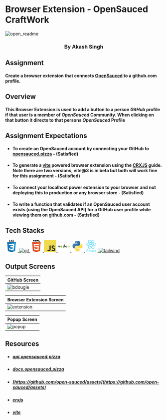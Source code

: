  # Browser Extension - OpenSauced CraftWork 
 
![open_readme](https://user-images.githubusercontent.com/101036630/229164112-f10b5b27-30e1-4fff-ae4f-dea188d17bbd.jpg)

<h3 align="center">By Akash Singh</h3>

## Assignment

#### Create a browser extension that connects [OpenSauced](https://api.opensauced.pizza) to a github.com profile.

## Overview

#### This Browser Extension is used to add a button to a person _GitHub_ profile if that user is a member of _OpenSauced_ Community. When clicking on that button it directs to that persons _OpenSauced_ Profile

## Assignment Expectations 


- #### To create an OpenSauced account by connecting your GitHub to [opensauced.pizza](https://insights.opensauced.pizza) - (Satisfied)
- #### To generate a [vite](https://vitejs.dev/) powered browser extension using the [CRXJS](https://crxjs.dev/vite-plugin/getting-started/react/create-project) guide. Note there are two versions, vite@3 is in beta but both will work fine for this assignment - (Satisfied)
- #### To connect your localhost power extension to your browser and not deploying this to production or any browser store - (Satisfied)
- #### To write a function that validates if an OpenSauced user account exists (using the OpenSauced API) for a GitHub user profile while viewing them on github.com - (Satisfied)

## Tech Stacks

<p align="left"> <a href="https://www.w3schools.com/css/" target="_blank" rel="noreferrer"> <img src="https://raw.githubusercontent.com/devicons/devicon/master/icons/css3/css3-original-wordmark.svg" alt="css3" width="40" height="40"/> </a> <a href="https://git-scm.com/" target="_blank" rel="noreferrer"> <img src="https://www.vectorlogo.zone/logos/git-scm/git-scm-icon.svg" alt="git" width="40" height="40"/> </a> <a href="https://www.w3.org/html/" target="_blank" rel="noreferrer"> <img src="https://raw.githubusercontent.com/devicons/devicon/master/icons/html5/html5-original-wordmark.svg" alt="html5" width="40" height="40"/> </a> <a href="https://developer.mozilla.org/en-US/docs/Web/JavaScript" target="_blank" rel="noreferrer"> <img src="https://raw.githubusercontent.com/devicons/devicon/master/icons/javascript/javascript-original.svg" alt="javascript" width="40" height="40"/> </a> <a href="https://nodejs.org" target="_blank" rel="noreferrer"> <img src="https://raw.githubusercontent.com/devicons/devicon/master/icons/nodejs/nodejs-original-wordmark.svg" alt="nodejs" width="40" height="40"/> </a> <a href="https://www.python.org" target="_blank" rel="noreferrer"> <img src="https://raw.githubusercontent.com/devicons/devicon/master/icons/python/python-original.svg" alt="python" width="40" height="40"/> </a> <a href="https://reactjs.org/" target="_blank" rel="noreferrer"> <img src="https://raw.githubusercontent.com/devicons/devicon/master/icons/react/react-original-wordmark.svg" alt="react" width="40" height="40"/> </a> <a href="https://tailwindcss.com/" target="_blank" rel="noreferrer"> <img src="https://www.vectorlogo.zone/logos/tailwindcss/tailwindcss-icon.svg" alt="tailwind" width="40" height="40"/> </a> </p>

## Output Screens 


| GitHub Screen |
| ------ |
| ![bdougie](https://user-images.githubusercontent.com/101036630/229165776-7ed06a7e-5705-4840-a703-3332a56d5a46.png) |


| Browser Extension Screen |
| ------ |
| ![extension](https://user-images.githubusercontent.com/101036630/229166414-1687d7c7-d700-4b54-b151-6cf121417a62.png) |

| Popup Screen |
| ------ |
| ![popup](https://user-images.githubusercontent.com/101036630/229166456-0ba02f3d-dcba-4342-aaf6-f692f511f931.png) |


## Resources

- ##### [api.opensauced.pizza](api.opensauced.pizza)
- #####  [docs.opensauced.pizza](docs.opensauced.pizza)
- ##### [https://github.com/open-sauced/assets](https://github.com/open-sauced/assets)
- ##### [crxjs](https://crxjs.dev/)
- ##### [vite](https://vitejs.dev/)
